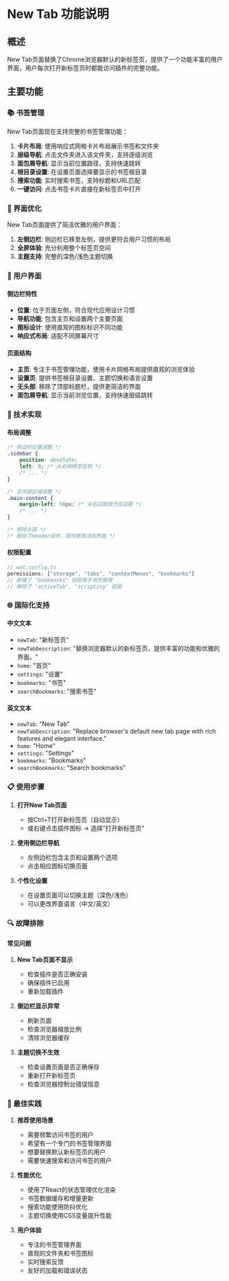 # New Tab 功能说明

## 概述

New Tab页面替换了Chrome浏览器默认的新标签页，提供了一个功能丰富的用户界面，用户每次打开新标签页时都能访问插件的完整功能。

## 主要功能

### 📚 书签管理

New Tab页面现在支持完整的书签管理功能：

1. **卡片布局**: 使用响应式网格卡片布局展示书签和文件夹
2. **层级导航**: 点击文件夹进入该文件夹，支持逐级浏览
3. **面包屑导航**: 显示当前位置路径，支持快速跳转
4. **根目录设置**: 在设置页面选择要显示的书签根目录
5. **搜索功能**: 实时搜索书签，支持标题和URL匹配
6. **一键访问**: 点击书签卡片直接在新标签页中打开

### 🎨 界面优化

New Tab页面提供了简洁优雅的用户界面：

1. **左侧边栏**: 侧边栏已移至左侧，提供更符合用户习惯的布局
2. **全屏体验**: 充分利用整个标签页空间
3. **主题支持**: 完整的深色/浅色主题切换

### 📱 用户界面

#### 侧边栏特性
- **位置**: 位于页面左侧，符合现代应用设计习惯
- **导航功能**: 包含主页和设置两个主要页面
- **图标设计**: 使用直观的图标标识不同功能
- **响应式布局**: 适配不同屏幕尺寸

#### 页面结构
- **主页**: 专注于书签管理功能，使用卡片网格布局提供直观的浏览体验
- **设置页**: 提供书签根目录设置、主题切换和语言设置
- **无头部**: 移除了顶部标题栏，提供更简洁的界面
- **面包屑导航**: 显示当前浏览位置，支持快速层级跳转

### 🔧 技术实现

#### 布局调整
```css
/* 侧边栏位置调整 */
.sidebar {
    position: absolute;
    left: 0; /* 从右侧移至左侧 */
    /* ... */
}

/* 主内容区域调整 */
.main-content {
    margin-left: 56px; /* 从右边距改为左边距 */
    /* ... */
}

/* 移除头部 */
/* 删除了Header组件，提供更简洁的界面 */
```

#### 权限配置
```typescript
// wxt.config.ts
permissions: ["storage", "tabs", "contextMenus", "bookmarks"]
// 新增了 "bookmarks" 权限用于书签管理
// 移除了 "activeTab", "scripting" 权限
```

### 🌐 国际化支持

#### 中文文本
- `newTab`: "新标签页"
- `newTabDescription`: "替换浏览器默认的新标签页，提供丰富的功能和优雅的界面。"
- `home`: "首页"
- `settings`: "设置"
- `bookmarks`: "书签"
- `searchBookmarks`: "搜索书签"

#### 英文文本
- `newTab`: "New Tab"
- `newTabDescription`: "Replace browser's default new tab page with rich features and elegant interface."
- `home`: "Home"
- `settings`: "Settings"
- `bookmarks`: "Bookmarks"
- `searchBookmarks`: "Search bookmarks"

### 📋 使用步骤

1. **打开New Tab页面**
   - 按Ctrl+T打开新标签页（自动显示）
   - 或右键点击插件图标 → 选择"打开新标签页"

2. **使用侧边栏导航**
   - 左侧边栏包含主页和设置两个选项
   - 点击相应图标切换页面

3. **个性化设置**
   - 在设置页面可以切换主题（深色/浅色）
   - 可以更改界面语言（中文/英文）

### 🔍 故障排除

#### 常见问题

1. **New Tab页面不显示**
   - 检查插件是否正确安装
   - 确保插件已启用
   - 重新加载插件

2. **侧边栏显示异常**
   - 刷新页面
   - 检查浏览器缩放比例
   - 清除浏览器缓存

3. **主题切换不生效**
   - 检查设置页面是否正确保存
   - 重新打开新标签页
   - 检查浏览器控制台错误信息

### 🎯 最佳实践

1. **推荐使用场景**
   - 需要频繁访问书签的用户
   - 希望有一个专门的书签管理界面
   - 想要替换默认新标签页的用户
   - 需要快速搜索和访问书签的用户

2. **性能优化**
   - 使用了React的状态管理优化渲染
   - 书签数据缓存和增量更新
   - 搜索功能使用防抖优化
   - 主题切换使用CSS变量提升性能

3. **用户体验**
   - 专注的书签管理界面
   - 直观的文件夹和书签图标
   - 实时搜索反馈
   - 友好的加载和错误状态
